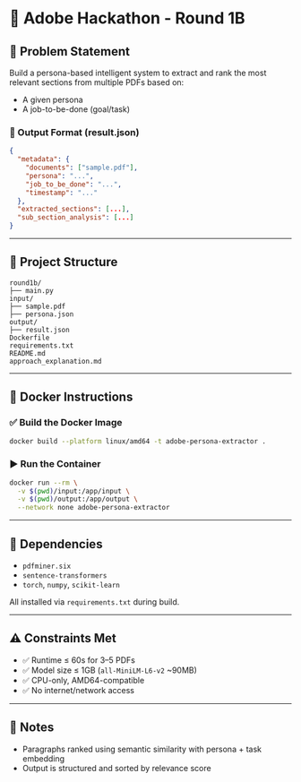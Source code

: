# 📘 Adobe Hackathon - Round 1B

## 🧠 Problem Statement
Build a persona-based intelligent system to extract and rank the most relevant sections from multiple PDFs based on:
- A given persona
- A job-to-be-done (goal/task)

### 🧾 Output Format (result.json)
```json
{
  "metadata": {
    "documents": ["sample.pdf"],
    "persona": "...",
    "job_to_be_done": "...",
    "timestamp": "..."
  },
  "extracted_sections": [...],
  "sub_section_analysis": [...]
}
```

---

## 📁 Project Structure
```
round1b/
├── main.py
input/
├── sample.pdf
├── persona.json
output/
├── result.json
Dockerfile
requirements.txt
README.md
approach_explanation.md
```

---

## 🐳 Docker Instructions

### ✅ Build the Docker Image
```bash
docker build --platform linux/amd64 -t adobe-persona-extractor .
```

### ▶️ Run the Container
```bash
docker run --rm \
  -v $(pwd)/input:/app/input \
  -v $(pwd)/output:/app/output \
  --network none adobe-persona-extractor
```

---

## 🧰 Dependencies
- `pdfminer.six`
- `sentence-transformers`
- `torch`, `numpy`, `scikit-learn`

All installed via `requirements.txt` during build.

---

## ⚠️ Constraints Met
- ✅ Runtime ≤ 60s for 3–5 PDFs
- ✅ Model size ≤ 1GB (`all-MiniLM-L6-v2` ~90MB)
- ✅ CPU-only, AMD64-compatible
- ✅ No internet/network access

---

## 📌 Notes
- Paragraphs ranked using semantic similarity with persona + task embedding
- Output is structured and sorted by relevance score
